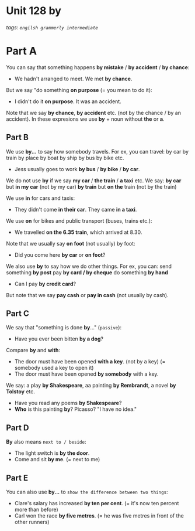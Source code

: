 # Unit 128 **by**
###### tags: `engilsh grammerly intermediate`

# Part A 
You can say that something happens **by mistake** / **by accident** / **by chance**:
- We hadn't arranged to meet. We met **by chance**.

But we say "do something **on purpose** (= you mean to do it):
- I didn't do it **on purpose**. It was an accident.

Note that we say **by chance**, **by accident** etc. (not by the chance / by an accident).
In these expresions we use **by** + noun without **the** or **a**.

## Part B
We use **by...** to say how somebody travels. For ex, you can travel:
by car
by train
by place
by boat
by ship
by bus
by bike
etc.

- Jess usually goes to work **by bus** / **by bike** / **by car**.

We do not use **by** if we say **my car** / **the train** / **a taxi** etc. We say:
**by car** but **in my car** (not by my car)
**by train** but **on the** train (not by the train)

We use **in** for cars and taxis:
- They didn't come **in their car**. They came **in a taxi**.

We use **on** for bikes and public transport (buses, trains etc.):
- We travelled **on the 6.35 train**, which arrived at 8.30.

Note that we usually say **on foot** (not usually) by foot:
- Did you come here **by car** or **on foot**?

We also use **by** to say how we do other things. For ex, you can:
send something **by post**
pay **by card / by cheque**
do something **by hand**
- Can I pay **by credit card**?

But note that we say **pay cash** or **pay in cash** (not usually by cash).

## Part C 
We say that "something is done **by**..." (`passive`):
- Have you ever been bitten **by a dog**?

Compare **by** and **with**:
- The door must have been opened **with a key**. (not by a key) (= somebody used a key to open it)
- The door must have been opened **by somebody** with a key.

We say: a play **by Shakespeare**, aa painting **by Rembrandt**, a novel **by Tolstoy** etc.
- Have you read any poems **by Shakespeare**?
- **Who** is this painting **by**? Picasso? "I have no idea."

## Part D
**By** also means `next to / beside`:
- The light switch is **by the door**.
- Come and sit **by me**. (= next to me)

## Part E
You can also use **by...** to `show the difference between two things`:
- Clare's salary has increased **by ten per cent**. (= it's now ten percent more than before)
- Carl won the race **by five metres**. (= he was five metres in front of the other runners)